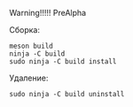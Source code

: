 Warning!!!!! PreAlpha

Сборка:
```shell 
meson build
ninja -C build
sudo ninja -C build install
```
Удаление:
```shell
sudo ninja -C build uninstall
```
